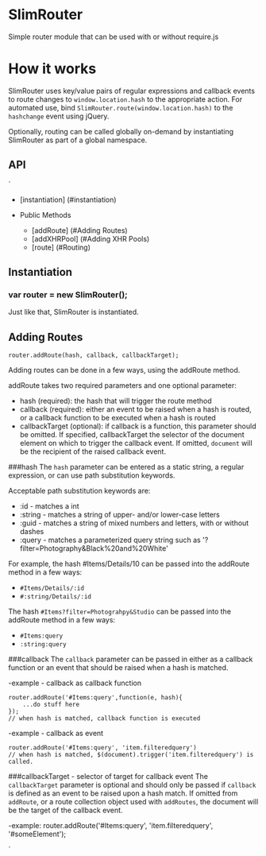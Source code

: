 SlimRouter
======

Simple router module that can be used with or without require.js

# How it works
SlimRouter uses key/value pairs of regular expressions and callback events to route changes to ```window.location.hash``` to the appropriate action. For automated use, bind ```SlimRouter.route(window.location.hash)``` to the ```hashchange``` event using jQuery.

Optionally, routing can be called globally on-demand by instantiating SlimRouter as part of a global namespace.

## API
`
- [instantiation] (#instantiation)	

- Public Methods
	* [addRoute] (#Adding Routes)
	* [addXHRPool] (#Adding XHR Pools)
	* [route] (#Routing)

## Instantiation
### var router = new SlimRouter();
Just like that, SlimRouter is instantiated.

## Adding Routes
```router.addRoute(hash, callback, callbackTarget);```

Adding routes can be done in a few ways, using the addRoute method.

addRoute takes two required parameters and one optional parameter: 
- hash (required): the hash that will trigger the route method
- callback (required): either an event to be raised when a hash is routed, or a callback function to be executed when a hash is routed
- callbackTarget (optional): if callback is a function, this parameter should be omitted. If specified, callbackTarget the selector of the document element on which to trigger the callback event. If omitted, ```document``` will be the recipient of the raised callback event.

###hash
The ```hash``` parameter can be entered as a static string, a regular expression, or can use path substitution keywords. 

Acceptable path substitution keywords are:
- :id - matches a int
- :string - matches a string of upper- and/or lower-case letters
- :guid - matches a string of mixed numbers and letters, with or without dashes
- :query - matches a parameterized query string such as '?filter=Photography&Black%20and%20White'

For example, the hash #Items/Details/10 can be passed into the addRoute method in a few ways:

- ```#Items/Details/:id```
- ```#:string/Details/:id```

The hash ```#Items?filter=Photograhpy&Studio``` can be passed into the addRoute method in a few ways:

- ```#Items:query```
- ```:string:query```

###callback
The ```callback``` parameter can be passed in either as a callback function or an event that should be raised when a hash is matched.

-example - callback as callback function
``` 
router.addRoute('#Items:query',function(e, hash){
	...do stuff here
});
// when hash is matched, callback function is executed
```

-example - callback as event
```
router.addRoute('#Items:query', 'item.filteredquery')
// when hash is matched, $(document).trigger('item.filteredquery') is called.
```

###callbackTarget - selector of target for callback event
The ```callbackTarget``` parameter is optional and should only be passed if ```callback``` is defined as an event to be raised upon a hash match. If omitted from ```addRoute```, or a route collection object used with ```addRoutes```, the document will be the target of the callback event.

-example:
router.addRoute('#Items:query', 'item.filteredquery', '#someElement');


`


